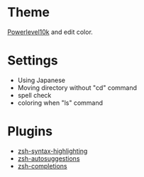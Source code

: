 # Theme

[Powerlevel10k](https://github.com/romkatv/powerlevel10k) and edit color.

# Settings

-   Using Japanese
-   Moving directory without "cd" command
-   spell check
-   coloring when "ls" command

# Plugins

-   [zsh-syntax-highlighting](https://github.com/zsh-users/zsh-syntax-highlighting)
-   [zsh-autosuggestions](https://github.com/zsh-users/zsh-autosuggestions)
-   [zsh-completions](https://github.com/zsh-users/zsh-completions)
